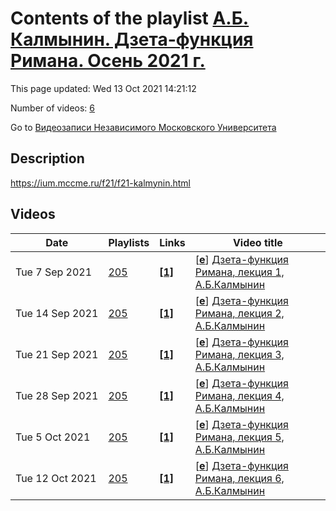 # Contents of the playlist [А.Б. Калмынин. Дзета-функция Римана. Осень 2021 г.](https://www.youtube.com/playlist?list=PLp9ABVh6_x4GWD0MjDo-1J2u6kKVZw4aO)

This page updated: Wed 13 Oct 2021 14:21:12

Number of videos: [6](#videos)

Go to [Видеозаписи Независимого Московского Университета](../README.md)

## Description

<https://ium.mccme.ru/f21/f21-kalmynin.html>

## Videos

|Date|Playlists|Links|Video title|
|---|---|---|---|
| Tue&nbsp;7&nbsp;Sep&nbsp;2021 | [205](../playlists/205 "А.Б. Калмынин. Дзета-функция Римана. Осень 2021 г.") | [**[1]**](https://ium.mccme.ru/f21/f21-kalmynin.html) | [[**e**](https://studio.youtube.com/video/2ewnvo42F68/edit "Edit")] [Дзета-функция Римана, лекция 1, А.Б.Калмынин](https://www.youtube.com/watch?v=2ewnvo42F68&list=PLp9ABVh6_x4GWD0MjDo-1J2u6kKVZw4aO "https://ium.mccme.ru/f21/f21-kalmynin.html") |
| Tue&nbsp;14&nbsp;Sep&nbsp;2021 | [205](../playlists/205 "А.Б. Калмынин. Дзета-функция Римана. Осень 2021 г.") | [**[1]**](https://ium.mccme.ru/f21/f21-kalmynin.html) | [[**e**](https://studio.youtube.com/video/JwKyvGBe9C8/edit "Edit")] [Дзета-функция Римана, лекция 2, А.Б.Калмынин](https://www.youtube.com/watch?v=JwKyvGBe9C8&list=PLp9ABVh6_x4GWD0MjDo-1J2u6kKVZw4aO "https://ium.mccme.ru/f21/f21-kalmynin.html") |
| Tue&nbsp;21&nbsp;Sep&nbsp;2021 | [205](../playlists/205 "А.Б. Калмынин. Дзета-функция Римана. Осень 2021 г.") | [**[1]**](https://ium.mccme.ru/f21/f21-kalmynin.html) | [[**e**](https://studio.youtube.com/video/cD6b6xRTvqA/edit "Edit")] [Дзета-функция Римана, лекция 3, А.Б.Калмынин](https://www.youtube.com/watch?v=cD6b6xRTvqA&list=PLp9ABVh6_x4GWD0MjDo-1J2u6kKVZw4aO "https://ium.mccme.ru/f21/f21-kalmynin.html") |
| Tue&nbsp;28&nbsp;Sep&nbsp;2021 | [205](../playlists/205 "А.Б. Калмынин. Дзета-функция Римана. Осень 2021 г.") | [**[1]**](https://ium.mccme.ru/f21/f21-kalmynin.html) | [[**e**](https://studio.youtube.com/video/JKXOvt414kI/edit "Edit")] [Дзета-функция Римана, лекция 4, А.Б.Калмынин](https://www.youtube.com/watch?v=JKXOvt414kI&list=PLp9ABVh6_x4GWD0MjDo-1J2u6kKVZw4aO "https://ium.mccme.ru/f21/f21-kalmynin.html") |
| Tue&nbsp;5&nbsp;Oct&nbsp;2021 | [205](../playlists/205 "А.Б. Калмынин. Дзета-функция Римана. Осень 2021 г.") | [**[1]**](https://ium.mccme.ru/f21/f21-kalmynin.html) | [[**e**](https://studio.youtube.com/video/bTKL-tX1ycQ/edit "Edit")] [Дзета-функция Римана, лекция 5, А.Б.Калмынин](https://www.youtube.com/watch?v=bTKL-tX1ycQ&list=PLp9ABVh6_x4GWD0MjDo-1J2u6kKVZw4aO "https://ium.mccme.ru/f21/f21-kalmynin.html") |
| Tue&nbsp;12&nbsp;Oct&nbsp;2021 | [205](../playlists/205 "А.Б. Калмынин. Дзета-функция Римана. Осень 2021 г.") | [**[1]**](https://ium.mccme.ru/f21/f21-kalmynin.html) | [[**e**](https://studio.youtube.com/video/QXjse7PXaqY/edit "Edit")] [Дзета-функция Римана, лекция 6, А.Б.Калмынин](https://www.youtube.com/watch?v=QXjse7PXaqY&list=PLp9ABVh6_x4GWD0MjDo-1J2u6kKVZw4aO "https://ium.mccme.ru/f21/f21-kalmynin.html") |
